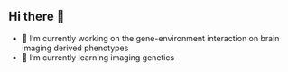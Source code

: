 ## Hi there 👋
- 🔭 I’m currently working on the gene-environment interaction on brain imaging derived phenotypes
- 🌱 I’m currently learning imaging genetics
<!--
**CrossShaw/CrossShaw** is a ✨ _special_ ✨ repository because its `README.md` (this file) appears on your GitHub profile.

Here are some ideas to get you started:

- 🔭 I’m currently working on the gene-environment interaction on brain imaging derived phenotypes
- 🌱 I’m currently learning imaing genetics
-->
